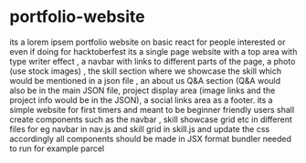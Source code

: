 # portfolio-website
its a lorem ipsem portfolio website on basic react for people interested or even if doing for hacktoberfest
its a single page website with a top area with type writer effect ,
a navbar with links to different parts of the page,
a photo (use stock images) ,
the skill section where we showcase the skill which would be mentioned in a json file ,
an about us Q&A section (Q&A would also be in the main JSON file,
project display area (image links and the project info would be in the JSON),
a social links area as a footer.
its a simple website for first timers and meant to be beginner friendly 
users shall create components such as the navbar , skill showcase grid etc in different files for eg navbar in nav.js and skill grid in skill.js and update the css accordingly
all components should be made in JSX format
bundler needed to run for example parcel
